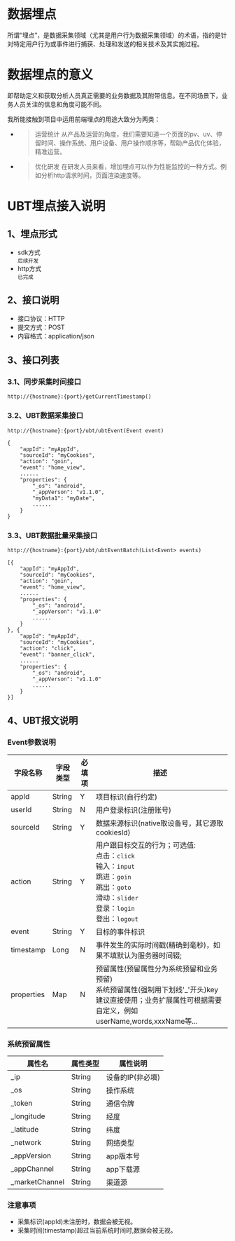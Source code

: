 # 数据埋点
所谓“埋点”，是数据采集领域（尤其是用户行为数据采集领域）的术语，指的是针对特定用户行为或事件进行捕获、处理和发送的相关技术及其实施过程。

# 数据埋点的意义
即帮助定义和获取分析人员真正需要的业务数据及其附带信息。在不同场景下，业务人员关注的信息和角度可能不同。

我所能接触到项目中运用前端埋点的用途大致分为两类：
+ >运营统计
从产品及运营的角度，我们需要知道一个页面的pv、uv、停留时间、操作系统、用户设备、用户操作顺序等，帮助产品优化体验，精准运营。
+ >优化研发
在研发人员来看，增加埋点可以作为性能监控的一种方式。例如分析http请求时间，页面渲染速度等。

# UBT埋点接入说明
## 1、埋点形式
+ sdk方式  
```后续开发```
+ http方式  
```已完成```

## 2、接口说明
+ 接口协议：HTTP  
+ 提交方式：POST  
+ 内容格式：application/json  

## 3、接口列表
### 3.1、同步采集时间接口
```http://{hostname}:{port}/getCurrentTimestamp()```

### 3.2、UBT数据采集接口
```http://{hostname}:{port}/ubt/ubtEvent(Event event)```

```
{
	"appId": "myAppId",
	"sourceId": "myCookies",
	"action": "goin",
	"event": "home_view",
	......
	"properties": {
		"_os": "android",
		"_appVerson": "v1.1.0",
		"myData1": "myDate",
		......
	}
}
```

### 3.3、UBT数据批量采集接口
```http://{hostname}:{port}/ubt/ubtEventBatch(List<Event> events)```

```
[{
	"appId": "myAppId",
	"sourceId": "myCookies",
	"action": "goin",
	"event": "home_view",
	......
	"properties": {
		"_os": "android",
		"_appVerson": "v1.1.0"
		......
	}
}, {
	"appId": "myAppId",
	"sourceId": "myCookies",
	"action": "click",
	"event": "banner_click",
	......
	"properties": {
		"_os": "android",
		"_appVerson": "v1.1.0"
		......
	}
}]
```

## 4、UBT报文说明
### Event参数说明
字段名称                 | 字段类型     | 必填项 |  描述  
-|-|-|-
appId      | String |  Y  | 项目标识(自行约定) |
userId     | String |  N  | 用户登录标识(注册账号) |
sourceId   | String |  Y  | 数据来源标识(native取设备号，其它源取cookiesId)        |
action     | String |  Y  | 用户跟目标交互的行为；可选值:<br>点击：`click`<br>输入：`input`<br>跳进：`goin`<br>跳出：`goto`<br>滑动：`slider`<br> 登录：`login`<br>  登出：`logout`<br>   |
event      | String |  Y  | 目标的事件标识                |
timestamp  | Long   |  N  | 事件发生的实际时间戳(精确到毫秒)，如果不填默认为服务器时间辍;    |
properties | Map    |  N  | 预留属性(预留属性分为系统预留和业务预留)<br>系统预留属性(强制用下划线'_'开头)key建议直接使用；业务扩展属性可根据需要自定义，例如userName,words,xxxName等...        |

### 系统预留属性
|属性名                              |属性类型                        |属性说明|
|--|--|--|
| _ip          | String      |设备的IP(非必填)|
| _os          | String      |操作系统                    |
| _token       | String      |通信令牌                    |
| _longitude   | String      |经度                            |
| _latitude    | String      |纬度                            |
| _network     | String      |网络类型                    |
| _appVersion  | String      |app版本号               |
| _appChannel  | String      |app下载源               |
| _marketChannel| String     |渠道源                        |

### 注意事项
+ 采集标识(appId)未注册时，数据会被无视。
+ 采集时间(timestamp)超过当前系统时间时,数据会被无视。


